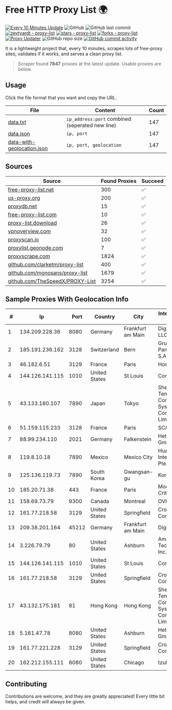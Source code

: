 
# Free HTTP Proxy List 🌍

[![Every 10 Minutes Update](https://github.com/mertguvencli/http-proxy-list/actions/workflows/main.yml/badge.svg?branch=main)](https://github.com/mertguvencli/http-proxy-list/actions/workflows/main.yml)
![GitHub](https://img.shields.io/github/license/mertguvencli/http-proxy-list)
![GitHub last commit](https://img.shields.io/github/last-commit/mertguvencli/http-proxy-list)
[![zevtyardt - proxy-list](https://img.shields.io/static/v1?label=zevtyardt&message=proxy-list&color=blue&logo=github)](https://github.com/zevtyardt/proxy-list "Go to GitHub repo")
[![stars - proxy-list](https://img.shields.io/github/stars/zevtyardt/proxy-list?style=social)](https://github.com/zevtyardt/proxy-list)
[![forks - proxy-list](https://img.shields.io/github/forks/zevtyardt/proxy-list?style=social)](https://github.com/zevtyardt/proxy-list)
[![Proxy Updater](https://github.com/zevtyardt/proxy-list/workflows/Proxy%20Updater/badge.svg)](https://github.com/zevtyardt/proxy-list/actions?query=workflow:"Proxy+Updater")
![GitHub repo size](https://img.shields.io/github/repo-size/zevtyardt/proxy-list)
[![GitHub commit activity](https://img.shields.io/github/commit-activity/m/zevtyardt/proxy-list?logo=commits)](https://github.com/zevtyardt/proxy-list/commits/main)

It is a lightweight project that, every 10 minutes, scrapes lots of free-proxy sites, validates if it works, and serves a clean proxy list.

> Scraper found **7847** proxies at the latest update. Usable proxies are below.

## Usage

Click the file format that you want and copy the URL.

|File|Content|Count|
|----|-------|-----|
|[data.txt](https://raw.githubusercontent.com/mertguvencli/http-proxy-list/main/proxy-list/data.txt)|`ip_address:port` combined (seperated new line)|147|
|[data.json](https://raw.githubusercontent.com/mertguvencli/http-proxy-list/main/proxy-list/data.json)|`ip, port`|147|
|[data-with-geolocation.json](https://raw.githubusercontent.com/mertguvencli/http-proxy-list/main/proxy-list/data-with-geolocation.json)|`ip, port, geolocation`|147|

## Sources

|Source|Found Proxies|Succeed|
|------|-------------|-------|
|[free-proxy-list.net](https://free-proxy-list.net)|300|✅|
|[us-proxy.org](https://www.us-proxy.org)|200|✅|
|[proxydb.net](http://proxydb.net)|15|✅|
|[free-proxy-list.com](https://free-proxy-list.com/?page=&port=&type%5B%5D=http&type%5B%5D=https&up_time=0&search=Search)|10|✅|
|[proxy-list.download](https://www.proxy-list.download/HTTP)|26|✅|
|[vpnoverview.com](https://vpnoverview.com/privacy/anonymous-browsing/free-proxy-servers)|32|✅|
|[proxyscan.io](https://www.proxyscan.io)|100|✅|
|[proxylist.geonode.com](https://proxylist.geonode.com/api/proxy-list?limit=300&page=1&sort_by=lastChecked&sort_type=desc&protocols=http,https)|7|✅|
|[proxyscrape.com](https://api.proxyscrape.com/v2/?request=displayproxies&protocol=http&timeout=10000&country=all&ssl=all&anonymity=all)|1824|✅|
|[github.com/clarketm/proxy-list](https://raw.githubusercontent.com/clarketm/proxy-list/master/proxy-list-raw.txt)|400|✅|
|[github.com/monosans/proxy-list](https://raw.githubusercontent.com/monosans/proxy-list/main/proxies/http.txt)|1679|✅|
|[github.com/TheSpeedX/PROXY-List](https://raw.githubusercontent.com/TheSpeedX/PROXY-List/master/http.txt)|3254|✅|


## Sample Proxies With Geolocation Info

|#|Ip|Port|Country|City|Internet Service Provider|
|-|--|----|-------|----|-------------------------|
|1|134.209.228.36|8080|Germany|Frankfurt am Main|DigitalOcean, LLC|
|2|185.191.236.162|3128|Switzerland|Bern|Grupo Panaglobal 15 S.A|
|3|46.182.6.51|3129|France|Paris|Hosteur SAS|
|4|144.126.141.115|1010|United States|St Louis|Contabo Inc.|
|5|43.133.180.107|7890|Japan|Tokyo|Shenzhen Tencent Computer Systems Company Limited|
|6|51.159.115.233|3128|France|Paris|SCALEWAY|
|7|88.99.234.110|2021|Germany|Falkenstein|Hetzner Online GmbH|
|8|119.8.10.18|7890|Mexico|Mexico City|Huawei International Pte. LTD|
|9|125.136.119.73|7890|South Korea|Gwangsan-gu|Korea Telecom|
|10|185.20.71.38|443|France|Paris|Mod Mission Critical LLC|
|11|158.69.73.79|9300|Canada|Montreal|OVH SAS|
|12|161.77.218.58|3129|United States|Springfield|Crocker Communications|
|13|209.38.201.164|45212|Germany|Frankfurt am Main|DigitalOcean|
|14|3.226.79.79|80|United States|Ashburn|Amazon Technologies Inc.|
|15|144.126.141.115|1010|United States|St Louis|Contabo Inc.|
|16|161.77.218.58|3129|United States|Springfield|Crocker Communications|
|17|43.132.175.181|81|Hong Kong|Hong Kong|Shenzhen Tencent Computer Systems Company Limited|
|18|5.161.47.78|8080|United States|Ashburn|Hetzner Online GmbH|
|19|161.77.221.228|3129|United States|Springfield|Crocker Communications|
|20|162.212.155.111|8080|United States|Chicago|tzulo, inc.|



## Contributing

Contributions are welcome, and they are greatly appreciated! Every
little bit helps, and credit will always be given.

